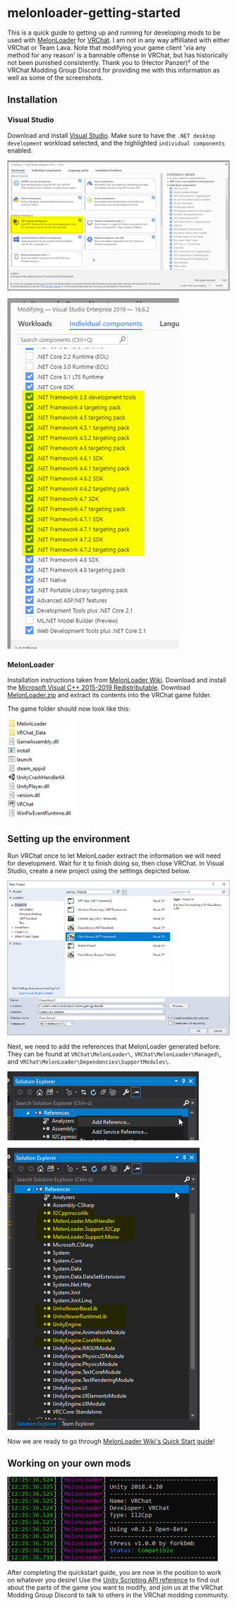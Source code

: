 # melonloader-getting-started

This is a quick guide to getting up and running for developing mods to be used with [MelonLoader](https://melonwiki.xyz/#/) for [VRChat](https://vrchat.com/). I am not in any way affilliated with either VRChat or Team Lava. Note that modifying your game client 'via any method for any reason' is a bannable offense in VRChat, but has historically not been punished consistently. Thank you to (Hector Panzer)² of the VRChat Modding Group Discord for providing me with this information as well as some of the screenshots.

## Installation

### Visual Studio

Download and install [Visual Studio](https://visualstudio.microsoft.com/). Make sure to have the `.NET desktop development` workload selected, and the highlighted `individual components` enabled. 

![Workload selection](/images/workloads.png)

![Individual compoments selection](/images/individual-components.png)

### MelonLoader

Installation instructions taken from [MelonLoader Wiki](https://melonwiki.xyz/#/?id=getting-started). Download and install the [Microsoft Visual C++ 2015-2019 Redistributable](https://aka.ms/vs/16/release/vc_redist.x64.exe). Download [MelonLoader.zip](https://github.com/HerpDerpinstine/MelonLoader/releases/latest/download/MelonLoader.zip) and extract its contents into the VRChat game folder.

The game folder should now look like this:

![VRChat game folder](/images/post-extract.png)

## Setting up the environment

Run VRChat once to let MelonLoader extract the information we will need for development. Wait for it to finish doing so, then close VRChat. In Visual Studio, create a new project using the settings depicted below.

![Visual Studio project settings](/images/new-project.png)

Next, we need to add the references that MelonLoader generated before. They can be found at `VRChat\MelonLoader\`, `VRChat\MelonLoader\Managed\`, and `VRChat\MelonLoader\Dependencies\SupportModules\`.

![Add references](/images/add-references.png)

![Confirm references](/images/confirm-references.png)

Now we are ready to go through [MelonLoader Wiki's Quick Start guide](https://melonwiki.xyz/#/modders/quickstart)!

## Working on your own mods

![Yay!](/images/success.png)

After completing the quickstart guide, you are now in the position to work on whatever you desire! Use the [Unity Scripting API reference](https://docs.unity3d.com/ScriptReference/) to find out about the parts of the game you want to modify, and join us at the VRChat Modding Group Discord to talk to others in the VRChat modding community.
